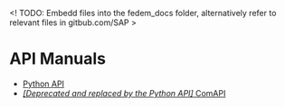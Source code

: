 <! TODO: Embedd files into the fedem_docs folder, alternatively refer to relevant files in gitbub.com/SAP  >

# API Manuals
 * [Python API](fedem_docs%2FPythonAPI.pdf)
 * [_[Deprecated and replaced by the Python API]_ ComAPI](fedem_docs%2FComAPI.pdf)
